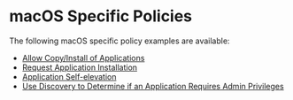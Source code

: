 [title]: # (macOS Specific Policies)
[tags]: # ( )
[priority]: # (6)
# macOS Specific Policies

The following macOS specific policy examples are available:

* [Allow Copy/Install of Applications](copy-install.md)
* [Request Application Installation](app-install-approval-request.md)
* [Application Self-elevation](self-elevation.md)
* [Use Discovery to Determine if an Application Requires Admin Privileges](determ-admin.md)
